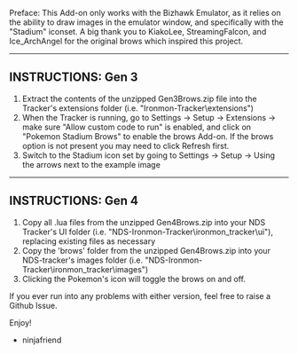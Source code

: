 Preface: This Add-on only works with the Bizhawk Emulator, as it relies on the ability to draw images in the emulator window, and specifically with the "Stadium" iconset. A big thank you to KiakoLee, StreamingFalcon, and Ice_ArchAngel for the original brows which inspired this project.

-------------------
INSTRUCTIONS: Gen 3
-------------------
1) Extract the contents of the unzipped Gen3Brows.zip file into the Tracker's extensions folder (i.e. "Ironmon-Tracker\extensions")
2) When the Tracker is running, go to Settings -> Setup -> Extensions -> make sure "Allow custom code to run" is enabled, and click on "Pokemon Stadium Brows" to enable the brows Add-on. If the brows option is not present you may need to click Refresh first.
3) Switch to the Stadium icon set by going to Settings -> Setup -> Using the arrows next to the example image
-------------------
INSTRUCTIONS: Gen 4
-------------------
1) Copy all .lua files from the unzipped Gen4Brows.zip into your NDS Tracker's UI folder (i.e. "NDS-Ironmon-Tracker\ironmon_tracker\ui\"), replacing existing files as necessary
2) Copy the 'brows' folder from the unzipped Gen4Brows.zip into your NDS-tracker's images folder (i.e. "NDS-Ironmon-Tracker\ironmon_tracker\images\")
3) Clicking the Pokemon's icon will toggle the brows on and off.

If you ever run into any problems with either version, feel free to raise a Github Issue.

Enjoy!
- ninjafriend

